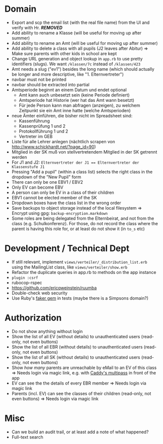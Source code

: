 # Domain

* Export and scp the email list (with the real file name) from the UI and verify with Hr. ***REMOVED***
* Add ability to rename a Klasse (will be useful for moving up after summer)
* Add ability to rename an Amt (will be useful for moving up after summer)
* Add ability to delete a class with all pupils (J2 leaves after Abitur)
  => Make sure parents with other kids in school are kept
* Change URL generation and object lookup in `app.rb` to use pretty identifiers (slugs). We want `/klassen/7c` instead of `/klassen/423`
* Amt needs a slug ("ev1") besides the long name (which should actually be longer and more descriptive, like "1. Elternvertreter")
* navbar must not be printed
* navbar should be extracted into partial
* Amtsperiode beginnt an einem Datum und endet optional
  - Amt kann auch unbesetzt sein (keine Periode definiert)
  - Amtsperiode hat Historie (wer hat das Amt wann besetzt)
  - Für jede Person kann man abfragen (anzeigen), zu welchem Zeitpunkt sie ein Amt inne hatte (welche Amtsperioden)
* neue Ämter einführen, die bisher nicht im Spreadsheet sind:
  - Kassenführung
  - Kassenprüfung 1 und 2
  - Protokollführung 1 und 2
  - Vertreter im GEB
* Liste für alle Lehrer anlegen (nächtlich scrapen von http://www.schickhardt.net/?page_id=90)
* Mitglied in der SK muß von stellvertretendem Mitglied in der SK getrennt werden
* For J1 and J2: `Elternvertreter der J1 == Elternvertreter der Klassenstufe J1`
* Pressing "Add a pupil" (within a class list) selects the right class in the dropdown of the "New Pupil" form
* There can only be one EBV1 / EBV2
* Only EV can become EBV
* A person can only be EV in a class of their children
* EBV1 cannot be elected member of the SK
* Dropdown boxes have the class list in the wrong order
* Save backups to object storage instead of the local filesystem
  => Encrypt using gpg: `backup-encryption.markdown`
* Some roles are being delegated from the Elternbeirat, and not from the class (e.g. Schulkonferenz). For those, do not record the class where the parent is having this role for, or at least do not show it (in `to_s` etc)

# Development / Technical Dept

* If still relevant, implement `views/verteiler/_distribution_list.erb` using the MailingList class, like `views/verteiler/show.erb`
* Refactor the duplicate queries in app.rb to methods on the app instance
* `plugin :csrf`
* rubocop-rspec
* https://github.com/ericqweinstein/ruumba
* Double-check web security
* Use Ruby's [faker gem](https://github.com/stympy/faker) in tests (maybe there is a Simpsons domain?)

# Authorization

* Do not show anything without login
* Show the list of all EV (without details) to unauthenticated users (read-only, not even buttons)
* Show the list of all EBR (without details) to unauthenticated users (read-only, not even buttons)
* Show the list of all SK (without details) to unauthenticated users (read-only, not even buttons)
* Show _how many_ parents are unreachable by eMail to an EV of this class
  => Needs login via magic link, e.g. with [Caddy's multipass](https://github.com/namsral/multipass) in front of the app
* EV can see the the details of every EBR member
  => Needs login via magic link
* Parents (incl. EV) can see the classes of their children (read-only, not even buttons)
  => Needs login via magic link

# Misc

* Can we build an audit trail, or at least add a note of what happened?
* Full-text search
